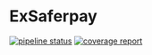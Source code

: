 # ExSaferpay

[![pipeline status](https://gitlab.airatel.com/joshmartin/ex-saferpay/badges/master/pipeline.svg)](https://gitlab.airatel.com/joshmartin/ex-saferpay/commits/master)
[![coverage report](https://gitlab.airatel.com/joshmartin/ex-saferpay/badges/master/coverage.svg)](https://gitlab.airatel.com/joshmartin/ex-saferpay/commits/master)

<!--## Installation

If [available in Hex](https://hex.pm/docs/publish), the package can be installed
by adding `ex_saferpay` to your list of dependencies in `mix.exs`:

```elixir
def deps do
  [
    {:ex_saferpay, "~> 0.1.0"}
  ]
end
```

Documentation can be generated with [ExDoc](https://github.com/elixir-lang/ex_doc)
and published on [HexDocs](https://hexdocs.pm). Once published, the docs can
be found at [https://hexdocs.pm/ex_saferpay](https://hexdocs.pm/ex_saferpay).
-->

